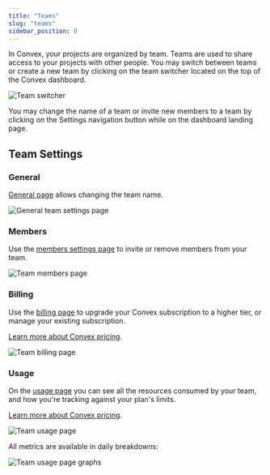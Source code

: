 ```yaml
---
title: "Teams"
slug: "teams"
sidebar_position: 0
---
```


In Convex, your projects are organized by team. Teams are used to share access
to your projects with other people. You may switch between teams or create a new
team by clicking on the team switcher located on the top of the Convex
dashboard.

![Team switcher](/screenshots/team_selector.png)

You may change the name of a team or invite new members to a team by clicking on
the Settings navigation button while on the dashboard landing page.

## Team Settings

### General

[General page](https://dashboard.convex.dev/team/settings) allows changing the
team name.

![General team settings page](/screenshots/teams_general.png)

### Members

Use the
[members settings page](https://dashboard.convex.dev/team/settings/members) to
invite or remove members from your team.

![Team members page](/screenshots/teams_members.png)

### Billing

Use the [billing page](https://dashboard.convex.dev/team/settings/billing) to
upgrade your Convex subscription to a higher tier, or manage your existing
subscription.

[Learn more about Convex pricing](https://www.convex.dev/plans).

![Team billing page](/screenshots/teams_billing.png)

### Usage

On the [usage page](https://dashboard.convex.dev/team/settings/usage) you can
see all the resources consumed by your team, and how you're tracking against
your plan's limits.

[Learn more about Convex pricing](https://www.convex.dev/plans).

![Team usage page](/screenshots/teams_usage.png)

All metrics are available in daily breakdowns:

![Team usage page graphs](/screenshots/teams_usage_2.png)
